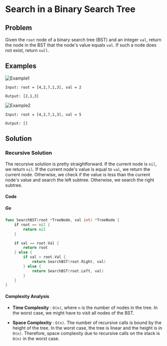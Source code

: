 # Search in a Binary Search Tree

## Problem

Given the `root` node of a binary search tree (BST) and an integer `val`, return the node in the BST that the node's value equals `val`.
If such a node does not exist, return `null`.

## Examples

![Example1](https://assets.leetcode.com/uploads/2021/01/12/tree1.jpg)

```text
Input: root = [4,2,7,1,3], val = 2

Output: [2,1,3]
```

![Example2](https://assets.leetcode.com/uploads/2021/01/12/tree2.jpg)

```text
Input: root = [4,2,7,1,3], val = 5

Output: []
```

## Solution

### Recursive Solution

The recursive solution is pretty straightforward. If the current node is `nil`, we return `nil`.
If the current node's value is equal to `val`, we return the current node.
Otherwise, we check if the value is less than the current node's value and search the left subtree.
Otherwise, we search the right subtree.

#### Code

##### Go

```go
func SearchBST(root *TreeNode, val int) *TreeNode {
    if root == nil {
        return nil
    }

    if val == root.Val {
        return root
    } else {
        if val > root.Val {
            return SearchBST(root.Right, val)
        } else {
            return SearchBST(root.Left, val)
        }
    }
}
```

#### Complexity Analysis

- **Time Complexity** : `O(n)`, where `n` is the number of nodes in the tree. In the worst case, we might have to visit all nodes of the BST.

- **Space Complexity** : `O(n)`. The number of recursive calls is bound by the height of the tree. In the worst case, the tree is linear and the height is in `O(n)`. Therefore, space complexity due to recursive calls on the stack is `O(n)` in the worst case.
